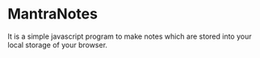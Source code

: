 # MantraNotes
It is a simple javascript program to make notes which are stored into your local storage of your browser.
